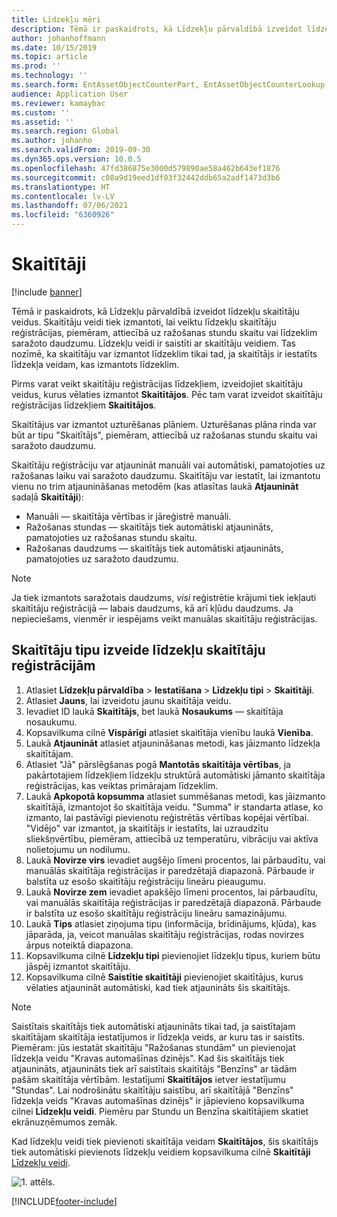 ```yaml
---
title: Līdzekļu mēri
description: Tēmā ir paskaidrots, kā Līdzekļu pārvaldībā izveidot līdzekļu mēru tipus.
author: johanhoffmann
ms.date: 10/15/2019
ms.topic: article
ms.prod: ''
ms.technology: ''
ms.search.form: EntAssetObjectCounterPart, EntAssetObjectCounterLookup, EntAssetCounterType, EntAssetObjectCounterTotals
audience: Application User
ms.reviewer: kamaybac
ms.custom: ''
ms.assetid: ''
ms.search.region: Global
ms.author: johanho
ms.search.validFrom: 2019-09-30
ms.dyn365.ops.version: 10.0.5
ms.openlocfilehash: 47fd386875e3000d579890ae58a462b643ef1876
ms.sourcegitcommit: c08a9d19eed1df03f32442ddb65a2adf1473d3b6
ms.translationtype: HT
ms.contentlocale: lv-LV
ms.lasthandoff: 07/06/2021
ms.locfileid: "6360926"
---
```

# <a name="counters"></a>Skaitītāji

[!include [banner](../../includes/banner.md)]

Tēmā ir paskaidrots, kā Līdzekļu pārvaldībā izveidot līdzekļu skaitītāju veidus. Skaitītāju veidi tiek izmantoti, lai veiktu līdzekļu skaitītāju reģistrācijas, piemēram, attiecībā uz ražošanas stundu skaitu vai līdzeklim saražoto daudzumu. Līdzekļu veidi ir saistīti ar skaitītāju veidiem. Tas nozīmē, ka skaitītāju var izmantot līdzeklim tikai tad, ja skaitītājs ir iestatīts līdzekļa veidam, kas izmantots līdzeklim.

Pirms varat veikt skaitītāju reģistrācijas līdzekļiem, izveidojiet skaitītāju veidus, kurus vēlaties izmantot **Skaitītājos**. Pēc tam varat izveidot skaitītāju reģistrācijas līdzekļiem **Skaitītājos**. 

Skaitītājus var izmantot uzturēšanas plāniem. Uzturēšanas plāna rinda var būt ar tipu "Skaitītājs", piemēram, attiecībā uz ražošanas stundu skaitu vai saražoto daudzumu. 

Skaitītāju reģistrāciju var atjaunināt manuāli vai automātiski, pamatojoties uz ražošanas laiku vai saražoto daudzumu. Skaitītāju var iestatīt, lai izmantotu vienu no trim atjaunināšanas metodēm (kas atlasītas laukā **Atjaunināt** sadaļā **Skaitītāji**):
  
- Manuāli — skaitītāja vērtības ir jāreģistrē manuāli.  
- Ražošanas stundas — skaitītājs tiek automātiski atjaunināts, pamatojoties uz ražošanas stundu skaitu.  
- Ražošanas daudzums — skaitītājs tiek automātiski atjaunināts, pamatojoties uz saražoto daudzumu.  

>[!NOTE]
>Ja tiek izmantots saražotais daudzums, *visi* reģistrētie krājumi tiek iekļauti skaitītāju reģistrācijā — labais daudzums, kā arī kļūdu daudzums. Ja nepieciešams, vienmēr ir iespējams veikt manuālas skaitītāju reģistrācijas.

## <a name="create-counter-types-for-asset-counter-registrations"></a>Skaitītāju tipu izveide līdzekļu skaitītāju reģistrācijām

1. Atlasiet **Līdzekļu pārvaldība** > **Iestatīšana** > **Līdzekļu tipi** > **Skaitītāji**.
2. Atlasiet **Jauns**, lai izveidotu jaunu skaitītāja veidu.
3. Ievadiet ID laukā **Skaitītājs**, bet laukā **Nosaukums** — skaitītāja nosaukumu.
4. Kopsavilkuma cilnē **Vispārīgi** atlasiet skaitītāja vienību laukā **Vienība**.
5. Laukā **Atjaunināt** atlasiet atjaunināšanas metodi, kas jāizmanto līdzekļa skaitītājam.
6. Atlasiet "Jā" pārslēgšanas pogā **Mantotās skaitītāja vērtības**, ja pakārtotajiem līdzekļiem līdzekļu struktūrā automātiski jāmanto skaitītāja reģistrācijas, kas veiktas primārajam līdzeklim.
7. Laukā **Apkopotā kopsumma** atlasiet summēšanas metodi, kas jāizmanto skaitītājā, izmantojot šo skaitītāja veidu. "Summa" ir standarta atlase, ko izmanto, lai pastāvīgi pievienotu reģistrētās vērtības kopējai vērtībai. "Vidējo" var izmantot, ja skaitītājs ir iestatīts, lai uzraudzītu sliekšņvērtību, piemēram, attiecībā uz temperatūru, vibrāciju vai aktīva nolietojumu un nodilumu. 
8. Laukā **Novirze virs** ievadiet augšējo līmeni procentos, lai pārbaudītu, vai manuālās skaitītāja reģistrācijas ir paredzētajā diapazonā. Pārbaude ir balstīta uz esošo skaitītāju reģistrāciju lineāru pieaugumu.
9. Laukā **Novirze zem** ievadiet apakšējo līmeni procentos, lai pārbaudītu, vai manuālās skaitītāja reģistrācijas ir paredzētajā diapazonā. Pārbaude ir balstīta uz esošo skaitītāju reģistrāciju lineāru samazinājumu.
10. Laukā **Tips** atlasiet ziņojuma tipu (informācija, brīdinājums, kļūda), kas jāparāda, ja, veicot manuālas skaitītāju reģistrācijas, rodas novirzes ārpus noteiktā diapazona.
11. Kopsavilkuma cilnē **Līdzekļu tipi** pievienojiet līdzekļu tipus, kuriem būtu jāspēj izmantot skaitītāju.
12. Kopsavilkuma cilnē **Saistītie skaitītāji** pievienojiet skaitītājus, kurus vēlaties atjaunināt automātiski, kad tiek atjaunināts šis skaitītājs.


>[!NOTE]
>Saistītais skaitītājs tiek automātiski atjaunināts tikai tad, ja saistītajam skaitītājam skaitītāja iestatījumos ir līdzekļa veids, ar kuru tas ir saistīts. Piemēram: jūs iestatāt skaitītāju "Ražošanas stundām" un pievienojat līdzekļa veidu "Kravas automašīnas dzinējs". Kad šis skaitītājs tiek atjaunināts, atjaunināts tiek arī saistītais skaitītājs "Benzīns" ar tādām pašām skaitītāja vērtībām. Iestatījumi **Skaitītājos** ietver iestatījumu "Stundas". Lai nodrošinātu skaitītāju saistību, arī skaitītājā "Benzīns" līdzekļa veids "Kravas automašīnas dzinējs" ir jāpievieno kopsavilkuma cilnei **Līdzekļu veidi**. Piemēru par Stundu un Benzīna skaitītājiem skatiet ekrānuzņēmumos zemāk.

Kad līdzekļu veidi tiek pievienoti skaitītāja veidam **Skaitītājos**, šis skaitītājs tiek automātiski pievienots līdzekļu veidiem kopsavilkuma cilnē **Skaitītāji** [Līdzekļu veidi](../setup-for-objects/object-types.md).

![1. attēls.](media/071-setup-for-objects.png)



[!INCLUDE[footer-include](../../../includes/footer-banner.md)]